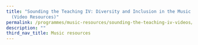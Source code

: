 ```yaml
---
title: "Sounding the Teaching IV: Diversity and Inclusion in the Music Classroom
  (Video Resources)"
permalink: /programmes/music-resources/sounding-the-teaching-iv-videos/
description: ""
third_nav_title: Music resources
---
```

